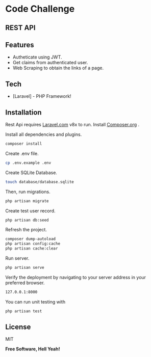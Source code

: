# Code Challenge
## REST API

## Features

- Autheticate using JWT.
- Get claims from authenticated user.
- Web Scraping to obtain the links of a page.

## Tech

- [Laravel] - PHP Framework!

## Installation

Rest Api requires [Laravel.com](https://laravel.com/docs/8.x/installation) v8x to run.
Install [Composer.org](https://getcomposer.org/) .

Install all dependencies and plugins.
```sh
composer install
```

Create .env file.

```sh
cp .env.example .env
```

Create SQLite Database.

```sh
touch database/database.sqlite
```

Then, run migrations.

```sh
php artisan migrate
```

Create test user record.

```sh
php artisan db:seed
```

Refresh the project.

```sh
composer dump-autoload
php artisan config:cache
php artisan cache:clear
```

Run server.

```sh
php artisan serve
```

Verify the deployment by navigating to your server address in
your preferred browser.

```sh
127.0.0.1:8000
```

You can run unit testing with

```sh
php artisan test
```

## License

MIT

**Free Software, Hell Yeah!**
